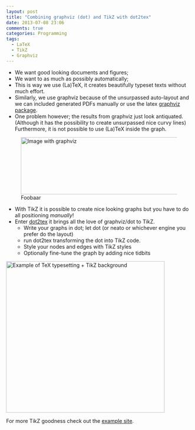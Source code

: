 ```yaml
---
layout: post
title: "Combining graphviz (dot) and TikZ with dot2tex"
date: 2013-07-08 23:06
comments: true
categories: Programming
tags:
  - LaTeX
  - TikZ
  - Graphviz
---
```


* We want good looking documents and figures;
* We want to as much as possibly automatically;
* This is way we use (La)TeX, it creates beautifully typeset
  texts without much effort.
* Similarly, we use graphviz because of the unsurpassed auto-layout and
  we can included generated PDFs manually or use the latex [graphviz package](https://github.com/mprentice/GraphViz-sty).
* One problem however; the results from graphviz just look antiquated. (Although it has the possibility to create unsurpassed nice curvy lines) Furthermore, it is not possible to use (La)TeX inside the graph.

<figure>
	<img src="http://farm8.staticflickr.com/7313/9243796534_60bb926e44_o.png" width="563" height="155" alt="Image with graphviz">
	<figcaption>Foobaar</figcaption>
</figure>

* With TikZ it is possible to create nice looking graphs but you have to do all positioning *manually*!
* Enter [dot2tex](http://www.fauskes.net/code/dot2tex/) it brings all the love of graphviz/dot to
  TikZ.
  * Write your graphs in dot; let dot (or neato or whichever engine you prefer do the layout)
  * run dot2tex transforming the dot into TikZ code.
  * Style your nodes and edges with TikZ styles
  * Optionally fine-tune the graph by adding nice tidbits

<img src="http://farm4.staticflickr.com/3804/9241070475_9d48236aa7_o.png" width="430" height="410" alt="Example of TeX typesetting + TikZ background">

For more TikZ goodness check out the [example site](http://www.texample.net/tikz/examples/).